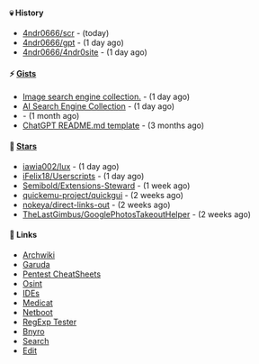 #### 💀 History

- [4ndr0666/scr](https://github.com/4ndr0666/scr) - (today)
- [4ndr0666/gpt](https://github.com/4ndr0666/gpt) - (1 day ago)
- [4ndr0666/4ndr0site](https://github.com/4ndr0666/4ndr0site) - (1 day ago)

#### ⚡ [Gists](https://gist.github.com/4ndr0666)

- [Image search engine collection.](https://gist.github.com/275fe996ff2a5d9bc7619be288c6bac4) - (1 day ago)
- [AI Search Engine Collection](https://gist.github.com/dd70ae0db8d17506ba097704cc17d606) - (1 day ago)
- [](https://gist.github.com/cd22ab2bd4f5b4956af3e1f883ca0a60) - (1 month ago)
- [ChatGPT README.md template](https://gist.github.com/4544fdae1dfd8d364821db23bd63dd7f) - (3 months ago)

#### 🌟 [Stars](https://github.com/4ndr0666?tab=stars)

- [iawia002/lux](https://github.com/iawia002/lux) - (1 day ago)
- [iFelix18/Userscripts](https://github.com/iFelix18/Userscripts) - (1 day ago)
- [Semibold/Extensions-Steward](https://github.com/Semibold/Extensions-Steward) - (1 week ago)
- [quickemu-project/quickgui](https://github.com/quickemu-project/quickgui) - (2 weeks ago)
- [nokeya/direct-links-out](https://github.com/nokeya/direct-links-out) - (2 weeks ago)
- [TheLastGimbus/GooglePhotosTakeoutHelper](https://github.com/TheLastGimbus/GooglePhotosTakeoutHelper) - (2 weeks ago)

#### 📌 Links

- [Archwiki](https://wiki.archlinux.org/index.php?title=Special:Search&search)
- [Garuda](https://start.garudalinux.org)
- [Pentest CheatSheets](https://github.com/coreb1t/awesome-pentest-cheat-sheets)
- [Osint](https://github.com/cipher387/osint_stuff_tool_collection)
- [IDEs](https://github.com/styfle/awesome-online-ide)
- [Medicat](https://github.com/mon5termatt/medicat_installer)
- [Netboot](https://github.com/4ndr0666/netboot.xyz-custom)
- [RegExp Tester](https://iblogbox.com/devtools/regexp)
- [Bnyro](https://me.chatoyer.de/search/)
- [Search](https://github.com/edoardottt/awesome-hacker-search-engines)
- [Edit](https://github.com/4ndr0666/4ndr0666/blob/master/templates/README.md.tpl)



